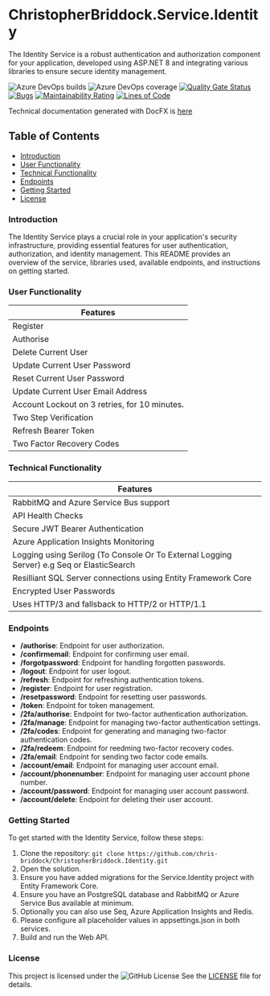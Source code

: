 # ChristopherBriddock.Service.Identity

The Identity Service is a robust authentication and authorization component for your application, developed using ASP.NET 8 and integrating various libraries to ensure secure identity management.

![Azure DevOps builds](https://img.shields.io/azure-devops/build/chris1997/91f2d938-549b-497e-980d-188da969448a/7)
![Azure DevOps coverage](https://img.shields.io/azure-devops/coverage/chris1997/91f2d938-549b-497e-980d-188da969448a/7)
[![Quality Gate Status](https://sonarcloud.io/api/project_badges/measure?project=chris-briddock_ChristopherBriddock.Identity&metric=alert_status)](https://sonarcloud.io/summary/new_code?id=chris-briddock_ChristopherBriddock.Identity)
[![Bugs](https://sonarcloud.io/api/project_badges/measure?project=chris-briddock_ChristopherBriddock.Identity&metric=bugs)](https://sonarcloud.io/summary/new_code?id=chris-briddock_ChristopherBriddock.Identity)
[![Maintainability Rating](https://sonarcloud.io/api/project_badges/measure?project=chris-briddock_ChristopherBriddock.Identity&metric=sqale_rating)](https://sonarcloud.io/summary/new_code?id=chris-briddock_ChristopherBriddock.Identity)
[![Lines of Code](https://sonarcloud.io/api/project_badges/measure?project=chris-briddock_ChristopherBriddock.Identity&metric=ncloc)](https://sonarcloud.io/summary/new_code?id=chris-briddock_ChristopherBriddock.Identity)

Technical documentation generated with DocFX is [here](https://chris-briddock.github.io/ChristopherBriddock.Identity/api/ChristopherBriddock.Service.Common.Constants.html)

## Table of Contents

* [Introduction](#introduction)
* [User Functionality](#user-functionality)
* [Technical Functionality](#technical-functionality)
* [Endpoints](#endpoints)
* [Getting Started](#getting-started)
* [License](#license)

### Introduction

The Identity Service plays a crucial role in your application's security infrastructure, providing essential features for user authentication, authorization, and identity management. This README provides an overview of the service, libraries used, available endpoints, and instructions on getting started.

### User Functionality

|  Features   |
| ----------- |
|  Register |
|  Authorise   |
| Delete Current User |
|  Update Current User Password |
| Reset Current User Password |
| Update Current User Email Address |
|  Account Lockout on 3 retries, for 10 minutes. |
| Two Step Verification |
| Refresh Bearer Token |
| Two Factor Recovery Codes |

### Technical Functionality

|   Features   |
| ----------- |
| RabbitMQ and Azure Service Bus support |
| API Health Checks |
| Secure JWT Bearer Authentication |
| Azure Application Insights Monitoring |
| Logging using Serilog (To Console Or To External Logging Server) e.g Seq or ElasticSearch |
| Resilliant SQL Server connections using Entity Framework Core |
| Encrypted User Passwords |
| Uses HTTP/3 and fallsback to HTTP/2 or HTTP/1.1 |

### Endpoints

* **/authorise**: Endpoint for user authorization.
* **/confirmemail**: Endpoint for confirming user email.
* **/forgotpassword**: Endpoint for handling forgotten passwords.
* **/logout**: Endpoint for user logout.
* **/refresh**: Endpoint for refreshing authentication tokens.
* **/register**: Endpoint for user registration.
* **/resetpassword**: Endpoint for resetting user passwords.
* **/token**: Endpoint for token management.
* **/2fa/authorise**: Endpoint for two-factor authentication authorization.
* **/2fa/manage**: Endpoint for managing two-factor authentication settings.
* **/2fa/codes**: Endpoint for generating and managing two-factor authentication codes.
* **/2fa/redeem**: Endpoint for reedming two-factor recovery codes.
* **/2fa/email**: Endpoint for sending two factor code emails.
* **/account/email**: Endpoint for managing user account email.
* **/account/phonenumber**: Endpoint for managing user account phone number.
* **/account/password**: Endpoint for managing user account password.
* **/account/delete**: Endpoint for deleting their user account.

### Getting Started

To get started with the Identity Service, follow these steps:

1. Clone the repository: `git clone https://github.com/chris-briddock/ChristopherBriddock.Identity.git`
2. Open the solution.
3. Ensure you have added migrations for the Service.Identity project with Entity Framework Core.
4. Ensure you have an PostgreSQL database and RabbitMQ or Azure Service Bus available at minimum. 
5. Optionally you can also use Seq, Azure Application Insights and Redis.
6. Please configure all placeholder values in appsettings.json in both services.
7. Build and run the Web API.

### License

This project is licensed under the ![GitHub License](https://img.shields.io/github/license/chris-briddock/ChristopherBriddock.Identity) 
See the [LICENSE](LICENSE) file for details.
